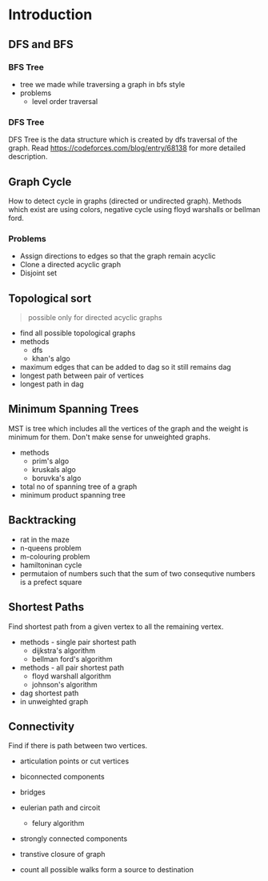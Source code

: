 # Introduction

## DFS and BFS

### BFS Tree

- tree we made while traversing a graph in bfs style
- problems
    - level order traversal

### DFS Tree

DFS Tree is the data structure which is created by dfs traversal of the graph.
Read <https://codeforces.com/blog/entry/68138> for more detailed description.

## Graph Cycle

How to detect cycle in graphs (directed or undirected graph).
Methods which exist are using colors, negative cycle using
floyd warshalls or bellman ford.

### Problems

- Assign directions to edges so that the graph remain acyclic
- Clone a directed acyclic graph
- Disjoint set

## Topological sort

> possible only for directed acyclic graphs

- find all possible topological graphs
- methods
    - dfs
    - khan's algo
- maximum edges that can be added to dag so it still remains dag
- longest path between pair of vertices
- longest path in dag

## Minimum Spanning Trees

MST is tree which includes all the vertices of the graph and the weight is minimum for them.
Don't make sense for unweighted graphs.

- methods
    - prim's algo
    - kruskals algo
    - boruvka's algo
- total no of spanning tree of a graph
- minimum product spanning tree

## Backtracking

- rat in the maze
- n-queens problem
- m-colouring problem
- hamiltoninan cycle
- permutaion of numbers such that the sum of two consequtive numbers is a prefect square

## Shortest Paths

Find shortest path from a given vertex to all the remaining vertex.

- methods - single pair shortest path
    - dijkstra's algorithm
    - bellman ford's algorithm
- methods - all pair shortest path
    - floyd warshall algorithm
    - johnson's algorithm
- dag shortest path
- in unweighted graph

## Connectivity

Find if there is path between two vertices.

- articulation points or cut vertices
- biconnected components
- bridges
- eulerian path and circoit
    - felury algorithm
- strongly connected components
- transtive closure of graph

- count all possible walks form a source to destination
